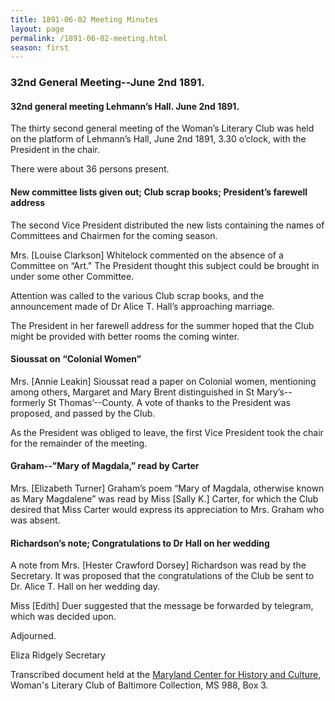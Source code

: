 ```yaml
---
title: 1891-06-02 Meeting Minutes
layout: page
permalink: /1891-06-02-meeting.html
season: first
---
```

### 32nd General Meeting--June 2nd 1891.

#### 32nd general meeting Lehmann’s Hall. June 2nd 1891.

The thirty second general meeting of the Woman’s Literary Club was held on the platform of Lehmann’s Hall, June 2nd 1891, 3.30 o’clock, with the President in the chair.

There were about 36 persons present.

#### New committee lists given out; Club scrap books; President’s farewell address

The second Vice President distributed the new lists containing the names of Committees and Chairmen for the coming season.

Mrs. [Louise Clarkson] Whitelock commented on the absence of a Committee on “Art." The President thought this subject could be brought in under some other Committee.

Attention was called to the various Club scrap books, and the announcement made of Dr Alice T. Hall’s approaching marriage.

The President in her farewell address for the summer hoped that the Club might be provided with better rooms the coming winter.

#### Sioussat on “Colonial Women”

Mrs. [Annie Leakin] Sioussat read a paper on Colonial women, mentioning among others, Margaret and Mary Brent distinguished in St Mary’s--formerly St Thomas’--County. A vote of thanks to the President was proposed, and passed by the Club.

As the President was obliged to leave, the first Vice President took the chair for the remainder of the meeting.

#### Graham--”Mary of Magdala,” read by Carter

Mrs. [Elizabeth Turner] Graham’s poem “Mary of Magdala, otherwise known as Mary Magdalene” was read by Miss [Sally K.] Carter, for which the Club desired that Miss Carter would express its appreciation to Mrs. Graham who was absent.

#### Richardson’s note; Congratulations to Dr Hall on her wedding

A note from Mrs. [Hester Crawford Dorsey] Richardson was read by the Secretary. It was proposed that the congratulations of the Club be sent to Dr. Alice T. Hall on her wedding day.

Miss [Edith] Duer suggested that the message be forwarded by telegram, which was decided upon.

Adjourned.

Eliza Ridgely
Secretary

Transcribed document held at the [Maryland Center for History and Culture](http://mdhs.org/), Woman's Literary Club of Baltimore Collection, MS 988, Box 3. 